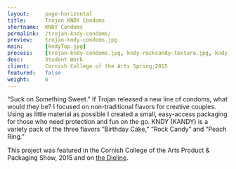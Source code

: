 ```yaml
---
layout:     page-horizontal
title:      Trojan KNDY Condoms
shortname:  KNDY Condoms
permalink:  /trojan-kndy-condoms/
preview:    trojan-kndy-condoms.jpg
main:       [kndyTop.jpg]
process:    [trojan-kndy-condoms.jpg, kndy-rockcandy-texture.jpg, kndy-birthday-texture.jpg, kndy-peachrings-texture.jpg]
desc:       Student Work
client:     Cornish College of the Arts Spring;2015
featured:   false
weight:     6
---
```


“Suck on Something Sweet.” If Trojan released a new line of condoms, what would they be? I focused on non-traditional flavors for creative couples. Using as little material as possible I created a small, easy-access packaging for those who need protection and fun on the go. KNDY (KANDY) is a variety pack of the three flavors “Birthday Cake,” “Rock Candy” and “Peach Ring.”

This project was featured in the Cornish College of the Arts Product & Packaging Show, 2015 and on [the Dieline](http://www.thedieline.com/blog/2015/4/15/30-condoms-we-wish-were-real).
